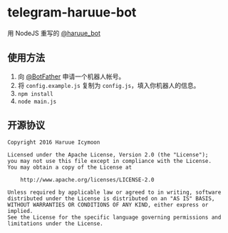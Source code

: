 # telegram-haruue-bot
用 NodeJS 重写的 [@haruue\_bot](t.me/haruue_bot)

## 使用方法
1. 向 [@BotFather](t.me/BotFather) 申请一个机器人帐号。
2. 将 `config.example.js` 复制为 `config.js`，填入你机器人的信息。
3. `npm install`
4. `node main.js`

## 开源协议
``` License
Copyright 2016 Haruue Icymoon

Licensed under the Apache License, Version 2.0 (the "License");
you may not use this file except in compliance with the License.
You may obtain a copy of the License at

    http://www.apache.org/licenses/LICENSE-2.0

Unless required by applicable law or agreed to in writing, software
distributed under the License is distributed on an "AS IS" BASIS,
WITHOUT WARRANTIES OR CONDITIONS OF ANY KIND, either express or implied.
See the License for the specific language governing permissions and
limitations under the License.
```
